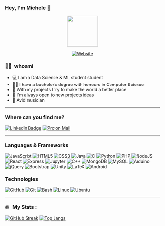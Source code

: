 ### Hey, I'm Michele 👋

<p align="center">
  <img src="https://media.giphy.com/media/ZVik7pBtu9dNS/giphy.gif" width="100"/>
</p>
<p align="center">
  <a href="https://mcastellaneta.github.io/">
    <img src="https://img.shields.io/website?style=for-the-badge&url=https%3A%2F%2Fmcastellaneta.github.io%2F&logo=react" alt="Website">
  </a>
</p>

### :man_technologist: &nbsp;whoami

- 💻 I am a Data Science & ML student student
- 👨‍🎓 I have a bachelor’s degree with honours in Computer Science
- 💙 With my projects I try to make the world a better place
- 👥 I'm always open to new projects ideas
- 🎹 Avid musician

---
### Where can you find me?
  [![Linkedin Badge](https://img.shields.io/badge/LinkedIn-blue?style=for-the-badge&logo=linkedin&logoColor=white)](https://www.linkedin.com/in/michelecastellaneta) 
 [![Proton Mail](https://img.shields.io/badge/-Mail%20Me-8B89CC?style=for-the-badge&logo=protonmail&logoColor=white)](mailto:mcastellaneta@protonmail.com) 

---


### Languages & Frameworks

![JavaScript](https://img.shields.io/badge/javascript-%23323330.svg?style=for-the-badge&logo=javascript&logoColor=%23F7DF1E)
![HTML5](https://img.shields.io/badge/-HTML5-E34F26?style=for-the-badge&logo=html5&logoColor=white)
![CSS3](https://img.shields.io/badge/-CSS3-1572B6?style=for-the-badge&logo=css3&logoColor=white)
![Java](https://img.shields.io/badge/-Java-red?style=for-the-badge&logo=java&logoColor=007396)
![C](https://img.shields.io/badge/C-A8B9CC?style=for-the-badge&logo=c&logoColor=white)
![Python](https://img.shields.io/badge/python-3670A0?style=for-the-badge&logo=python&logoColor=ffdd54)
![PHP](https://img.shields.io/badge/PHP-777BB4?style=for-the-badge&logo=php&logoColor=white)
![NodeJS](https://img.shields.io/badge/Node.js-339933?style=for-the-badge&logo=nodedotjs&logoColor=white)
![React](https://img.shields.io/badge/react-%2320232a.svg?style=for-the-badge&logo=react&logoColor=%2361DAFB)
![Express](https://img.shields.io/badge/Express.js-000000?style=for-the-badge&logo=express&logoColor=white)
![Jupyter](https://img.shields.io/badge/Jupyter-F37626?&style=for-the-badge&logo=Socket.io&logoColor=white)
![C++](https://img.shields.io/badge/c++-%2300599C.svg?style=for-the-badge&logo=c%2B%2B&logoColor=white)
![MongoDB](https://img.shields.io/badge/MongoDB-white?style=for-the-badge&logo=mongodb&logoColor=4EA94B)
![MySQL](https://img.shields.io/badge/mysql-4479A1.svg?style=for-the-badge&logo=mysql&logoColor=white)
![Arduino](https://img.shields.io/badge/-Arduino-00979D?style=for-the-badge&logo=Arduino&logoColor=white)
![jQuery](https://img.shields.io/badge/jQuery-0769AD?style=for-the-badge&logo=jquery&logoColor=white)
![Bootstrap](https://img.shields.io/badge/Bootstrap-563D7C?style=for-the-badge&logo=bootstrap&logoColor=white)
![Unity](https://img.shields.io/badge/Unity-black?style=for-the-badge&logo=unity&logoColor=white)
![LaTeX](https://img.shields.io/badge/LaTeX-008080?style=for-the-badge&logo=latex&logoColor=white)
![Android](https://img.shields.io/badge/Android-3DDC84?style=for-the-badge&logo=android&logoColor=white)

### Technologies
![GitHub](https://img.shields.io/badge/github-121011.svg?style=for-the-badge&logo=github&logoColor=white)
![Git](https://img.shields.io/badge/git-F05033.svg?style=for-the-badge&logo=git&logoColor=white)
![Bash](https://img.shields.io/badge/GNU%20Bash-4EAA25?style=for-the-badge&logo=GNU%20Bash&logoColor=white)
![Linux](https://img.shields.io/badge/Linux-FCC624?style=for-the-badge&logo=linux&logoColor=black)
![Ubuntu](https://img.shields.io/badge/Ubuntu-E95420?style=for-the-badge&logo=ubuntu&logoColor=white)




---


### 🔥 &nbsp; My Stats :
[![GitHub Streak](https://github-readme-stats.vercel.app/api?username=mcastellaneta&count_private=true&show_icons=true&include_all_commits=true&theme=radical)](https://github.com/anuraghazra/github-readme-stats)
[![Top Langs](https://github-readme-stats.vercel.app/api/top-langs/?username=mcastellaneta&hide=SCSS&layout=compact&theme=vision-friendly-dark)](https://github.com/anuraghazra/github-readme-stats)





[website]: https://mcastellaneta.github.io/
[email]: mailto:mcastellaneta@protonmail.com
